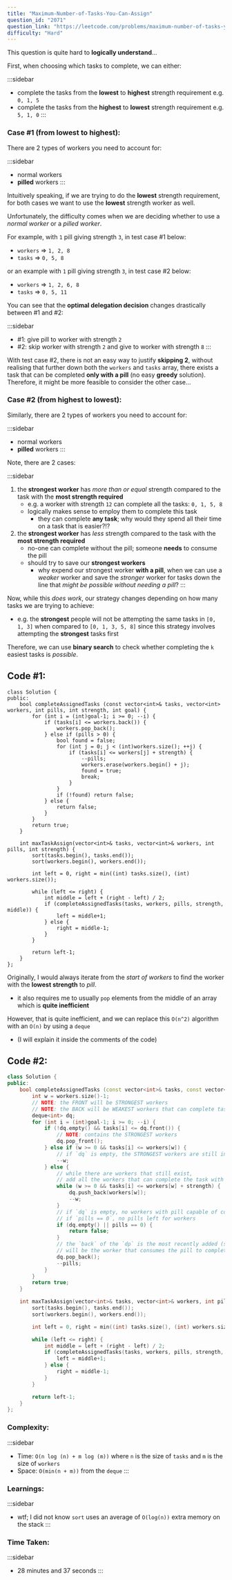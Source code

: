 ```yaml
---
title: "Maximum-Number-of-Tasks-You-Can-Assign"
question_id: "2071"
question_link: "https://leetcode.com/problems/maximum-number-of-tasks-you-can-assign/"
difficulty: "Hard"
---
```


This question is quite hard to **logically understand**...

First, when choosing which tasks to complete, we can either:

:::sidebar
- complete the tasks from the **lowest** to **highest** strength requirement e.g. `0, 1, 5`
- complete the tasks from the **highest** to **lowest** strength requirement e.g. `5, 1, 0`
:::

### Case #1 (from lowest to highest)<span>:</span>

There are 2 types of workers you need to account for:

:::sidebar
- normal workers
- **pilled** workers
:::

Intuitively speaking, if we are trying to do the **lowest** strength requirement,
for both cases we want to use the **lowest** strength worker as well.

Unfortunately, the difficulty comes when we are deciding whether to use a *normal worker* or a *pilled worker*.

For example, with `1` pill giving strength `3`, in test case #1 below:

- `workers` => `1, 2, 8`
- `tasks` => `0, 5, 8`

or an example with `1` pill giving strength `3`, in test case #2 below:

- `workers` => `1, 2, 6, 8`
- `tasks` => `0, 5, 11`

You can see that the **optimal delegation decision** changes drastically between #1 and #2:

:::sidebar
- #1: give pill to worker with strength `2`
- #2: skip worker with strength `2` and give to worker with strength `8`
:::

With test case #2, there is not an easy way to justify **skipping 2**, 
without realising that further down both the `workers` and `tasks` array,
there exists a task that can be completed **only with a pill** (no easy **greedy** solution).
Therefore, it might be more feasible to consider the other case...

### Case #2 (from highest to lowest)<span>:</span>

Similarly, there are 2 types of workers you need to account for:

:::sidebar
- normal workers
- **pilled** workers
:::

Note, there are 2 cases:

:::sidebar
1. the **strongest worker** has *more than or equal* strength compared to the task with the **most strength required**
    - e.g. a worker with strength `12` can complete all the tasks: `0, 1, 5, 8`
    - logically makes sense to employ them to complete this task 
        - they can complete **any task**; why would they spend all their time on a task that is easier?!?
2. the **strongest worker** has *less* strength compared to the task with the **most strength required**
    - no-one can complete without the pill; someone **needs** to consume the pill
    - should try to save our **strongest workers** 
        - why expend our strongest worker **with a pill**, when we can use a *weaker* worker and save the *stronger* worker for tasks down the line that *might be possible without needing a pill*?
:::

Now, while this *does work*, our strategy changes depending on how many tasks we are trying to achieve:

- e.g. the **strongest** people will not be attempting the same tasks in `[0, 1, 3]` when compared to `[0, 1, 3, 5, 8]` since this strategy involves attempting the **strongest** tasks first

Therefore, we can use **binary search** to check whether completing the `k` easiest tasks is *possible*.

## Code #1<span>:</span>

```{.cpp}
class Solution {
public:
    bool completeAssignedTasks (const vector<int>& tasks, vector<int> workers, int pills, int strength, int goal) {
        for (int i = (int)goal-1; i >= 0; --i) {
            if (tasks[i] <= workers.back()) {
                workers.pop_back();
            } else if (pills > 0) {
                bool found = false;
                for (int j = 0; j < (int)workers.size(); ++j) {
                    if (tasks[i] <= workers[j] + strength) {
                        --pills;
                        workers.erase(workers.begin() + j);
                        found = true;
                        break;
                    }
                }
                if (!found) return false;
            } else {
                return false;
            }
        }
        return true;
    }

    int maxTaskAssign(vector<int>& tasks, vector<int>& workers, int pills, int strength) {
        sort(tasks.begin(), tasks.end());
        sort(workers.begin(), workers.end());

        int left = 0, right = min((int) tasks.size(), (int) workers.size());

        while (left <= right) {
            int middle = left + (right - left) / 2;
            if (completeAssignedTasks(tasks, workers, pills, strength, middle)) {
                left = middle+1;
            } else {
                right = middle-1;
            }
        }

        return left-1;
    }
};
```

Originally, I would always iterate from the *start of workers* to find the worker with the **lowest strength** to *pill*.

- it also requires me to usually `pop` elements from the middle of an array which is **quite inefficient**

However, that is quite inefficient, and we can replace this `O(n^2)` algorithm with an `O(n)` by using a `deque`

- (I will explain it inside the comments of the code)

## Code #2<span>:</span>

```cpp
class Solution {
public:
    bool completeAssignedTasks (const vector<int>& tasks, const vector<int>& workers, int pills, int strength, int goal) {
        int w = workers.size()-1;
        // NOTE: the FRONT will be STRONGEST workers
        // NOTE: the BACK will be WEAKEST workers that can complete tasks with the PILL
        deque<int> dq; 
        for (int i = (int)goal-1; i >= 0; --i) {
            if (!dq.empty() && tasks[i] <= dq.front()) {
                // NOTE: contains the STRONGEST workers
                dq.pop_front();
            } else if (w >= 0 && tasks[i] <= workers[w]) {
                // if `dq` is empty, the STRONGEST workers are still in the `workers` array
                --w;
            } else {
                // while there are workers that still exist,
                // add all the workers that can complete the task with the pill
                while (w >= 0 && tasks[i] <= workers[w] + strength) {
                    dq.push_back(workers[w]);
                    --w;
                }
                // if `dq` is empty, no workers with pill capable of completing the task
                // if `pills == 0`, no pills left for workers
                if (dq.empty() || pills == 0) {
                    return false;
                }
                // the `back` of the `dp` is the most recently added (smallest)
                // will be the worker that consumes the pill to complete the task
                dq.pop_back();
                --pills;
            } 
        }
        return true;
    }

    int maxTaskAssign(vector<int>& tasks, vector<int>& workers, int pills, int strength) {
        sort(tasks.begin(), tasks.end());
        sort(workers.begin(), workers.end());

        int left = 0, right = min((int) tasks.size(), (int) workers.size());

        while (left <= right) {
            int middle = left + (right - left) / 2;
            if (completeAssignedTasks(tasks, workers, pills, strength, middle)) {
                left = middle+1;
            } else {
                right = middle-1;
            }
        }

        return left-1;
    }
};
```

### Complexity<span>:</span>

:::sidebar
- Time: `O(n log (n) + m log (m))` where `n` is the size of `tasks` and `m` is the size of `workers`
- Space: `O(min(n + m))` from the `deque`
:::

### Learnings<span>:</span>

:::sidebar
- wtf; I did not know `sort` uses an average of `O(log(n))` extra memory on the stack
:::

### Time Taken<span>:</span>

:::sidebar
- 28 minutes and 37 seconds
:::
